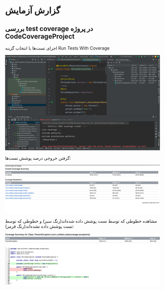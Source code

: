# گزارش آزمایش

## بررسی test coverage در پروژه CodeCoverageProject

اجرای تست‌ها با انتخاب گزینه Run Tests With Coverage

<img src="./pics/1.png">

گرفتن خروجی درصد پوشش تست‌ها:

<img src="./pics/2.png">

مشاهده خطوطی که توسط تست پوشش داده شده‌اند(رنگ سبز) و خطوطی که توسط تست پوشش داده نشده‌اند(رنگ قرمز):

<img src="./pics/3.png">